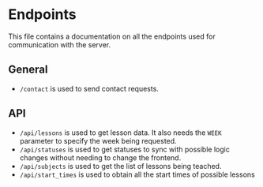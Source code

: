 # Endpoints

This file contains a documentation on all the endpoints used for communication with the server.

## General

 - `/contact` is used to send contact requests.

## API

 - `/api/lessons` is used to get lesson data. It also needs the `WEEK` parameter to specify the week being requested.
 - `/api/statuses` is used to get statuses to sync with possible logic changes without needing to change the frontend.
 - `/api/subjects` is used to get the list of lessons being teached.
 - `/api/start_times` is used to obtain all the start times of possible lessons